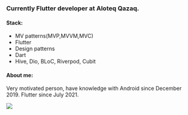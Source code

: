 ### Currently Flutter developer at Aloteq Qazaq.
<h4>Stack:</h4>
<ul>
<li>MV patterns(MVP,MVVM,MVC)</li>
<li>Flutter</li>
<li>Design patterns</li>
<li>Dart</li>
<li>Hive, Dio, BLoC, Riverpod, Cubit</li>
</ul>
<h4>About me:</h4>
<p>Very motivated person, have knowledge with Android since December 2019. Flutter since July 2021.</p>


<img src="https://wakatime.com/badge/user/43ed2565-61bc-4eb1-8927-94d063e72ae6.svg" />
